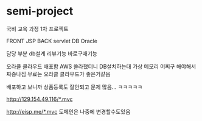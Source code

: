 # semi-project
국비 교육 과정 1차 프로젝트

FRONT JSP
BACK servlet
DB Oracle

담당 부분 
db설계
리뷰기능
바로구매기능

오라클 클라우드 배포함
AWS 쓸라했더니 DB설치하는대 가상 메모리 어쩌구 해야해서 짜증나짐
무료는 오라클 클라우드가 좋은거같음

배포하고 보니까 상품등록도 잘안되고 문제 많음... ㅋㅋㅋㅋㅋ

http://129.154.49.116/*.mvc

http://eisp.me/*.mvc
도메인은 나중에 변경할수도있음
